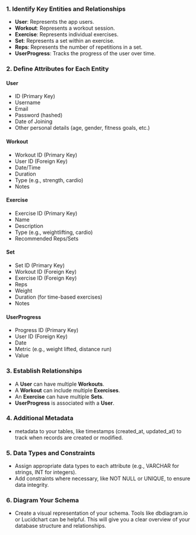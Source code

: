 
### 1. Identify Key Entities and Relationships

- **User**: Represents the app users.
- **Workout**: Represents a workout session.
- **Exercise**: Represents individual exercises.
- **Set**: Represents a set within an exercise.
- **Reps**: Represents the number of repetitions in a set.
- **UserProgress**: Tracks the progress of the user over time.

### 2. Define Attributes for Each Entity

#### User
- ID (Primary Key)
- Username
- Email
- Password (hashed)
- Date of Joining
- Other personal details (age, gender, fitness goals, etc.)

#### Workout
- Workout ID (Primary Key)
- User ID (Foreign Key)
- Date/Time
- Duration
- Type (e.g., strength, cardio)
- Notes

#### Exercise
- Exercise ID (Primary Key)
- Name
- Description
- Type (e.g., weightlifting, cardio)
- Recommended Reps/Sets

#### Set
- Set ID (Primary Key)
- Workout ID (Foreign Key)
- Exercise ID (Foreign Key)
- Reps
- Weight
- Duration (for time-based exercises)
- Notes

#### UserProgress
- Progress ID (Primary Key)
- User ID (Foreign Key)
- Date
- Metric (e.g., weight lifted, distance run)
- Value

### 3. Establish Relationships

- A **User** can have multiple **Workouts**.
- A **Workout** can include multiple **Exercises**.
- An **Exercise** can have multiple **Sets**.
- **UserProgress** is associated with a **User**.

### 4. Additional Metadata

- metadata to your tables, like timestamps (created_at, updated_at) to track when records are created or modified.

### 5. Data Types and Constraints

- Assign appropriate data types to each attribute (e.g., VARCHAR for strings, INT for integers).
- Add constraints where necessary, like NOT NULL or UNIQUE, to ensure data integrity.

### 6. Diagram Your Schema

- Create a visual representation of your schema. Tools like dbdiagram.io or Lucidchart can be helpful. This will give you a clear overview of your database structure and relationships.

